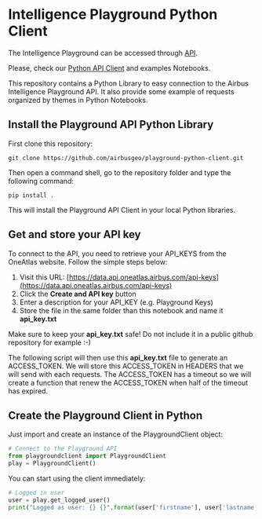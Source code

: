 # Intelligence Playground Python Client

The Intelligence Playground can be accessed through [API](openapi.md). 

Please, check our [Python API Client](https://github.com/airbusgeo/playground-python-client) and examples Notebooks.

This repository contains a Python Library to easy connection to the Airbus Intelligence Playground API.
It also provide some example of requests organized by themes in Python Notebooks.

## Install the Playground API Python Library

First clone this repository:

```git clone https://github.com/airbusgeo/playground-python-client.git```

Then open a command shell, go to the repository folder and type the following command:

```pip install .```

This will install the Playground API Client in your local Python libraries.

## Get and store your API key

To connect to the API, you need to retrieve your API_KEYS from the OneAtlas website. Follow the simple steps below:

1. Visit this URL: [https://data.api.oneatlas.airbus.com/api-keys](https://data.api.oneatlas.airbus.com/api-keys)
2. Click the **Create and API key** button
3. Enter a description for your API_KEY (e.g. Playground Keys)
4. Store the file in the same folder than this notebook and name it **api_key.txt**

Make sure to keep your **api_key.txt** safe! Do not include it in a public github repository for example :-)

The following script will then use this **api_key.txt** file to generate an ACCESS_TOKEN. We will store this ACCESS_TOKEN in HEADERS that we will send with each requests. The ACCESS_TOKEN has a timeout so we will create a function that renew the ACCESS_TOKEN when half of the timeout has expired. 

## Create the Playground Client in Python

Just import and create an instance of the PlaygroundClient object:

```python
# Connect to the Playground API
from playgroundclient import PlaygroundClient
play = PlaygroundClient()
```

You can start using the client immediately:

```python
# Logged in user
user = play.get_logged_user()
print("Logged as user: {} {}".format(user['firstname'], user['lastname']))
```
